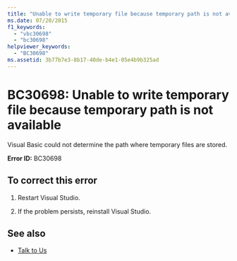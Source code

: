 ```yaml
---
title: "Unable to write temporary file because temporary path is not available"
ms.date: 07/20/2015
f1_keywords:
  - "vbc30698"
  - "bc30698"
helpviewer_keywords:
  - "BC30698"
ms.assetid: 3b77b7e3-8b17-40de-b4e1-05e4b9b325ad
---
```

# BC30698: Unable to write temporary file because temporary path is not available

Visual Basic could not determine the path where temporary files are stored.

 **Error ID:** BC30698

## To correct this error

1. Restart Visual Studio.

2. If the problem persists, reinstall Visual Studio.

## See also

- [Talk to Us](/visualstudio/ide/feedback-options)
